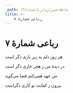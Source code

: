 ```yaml
---
_path: /حافظ-شیرازی/رباعیات/7
title: >-
    رباعی شمارهٔ ۷
---
```

# رباعی شمارهٔ ۷

<div class="b" id="bn1"><div class="m1"><p>هر روز دلم به زیر باری دگر است</p></div>
<div class="m2"><p>در دیدهٔ من ز هجر خاری دگر است</p></div></div>
<div class="b" id="bn2"><div class="m1"><p>من جهد همی‌کنم قضا می‌گوید</p></div>
<div class="m2"><p>بیرون ز کفایت تو کاری دگراست</p></div></div>
